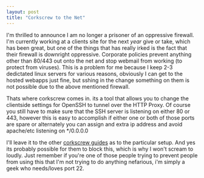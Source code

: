 ```yaml
---
layout: post
title: "Corkscrew to the Net"
---
```


I'm thrilled to announce I am no longer a prisoner of an oppressive firewall. I'm currently working at a clients site for the next *year* give or take, which has been great, but one of the things that has really irked is the fact that their firewall is downright oppressive. Corporate policies prevent anything other than 80/443 out onto the net and stop webmail from working (to protect from viruses). This is a problem for me because I keep 2-3 dedictated linux servers for various reasons, obviously I can get to the hosted webapps just fine, but sshing in the change something on them is not possible due to the above mentioned firewall.
<!--more-->
Thats where corkscrew comes in. its a tool that allows you to change the clientside settings for OpenSSH to tunnel over the HTTP Proxy. Of course you still have to make sure that the SSH server is listening on either 80 or 443, however this is easy to accomplish if either one or both of those ports are spare or alternately you can assign and extra ip address and avoid apache/etc listening on */0.0.0.0

I'll leave it to the other <a href="http://www.mtu.net/%7Eengstrom/ssh-proxy.php">corkscrew guides</a> as to the particular setup. And yes its probably possible for them to block this, which is why I won't scream to loudly. Just remember if you're one of those people trying to prevent people from using this that I'm not trying to do anything nefarious, i'm simply a geek who needs/loves port 22.
